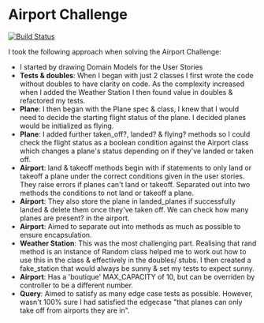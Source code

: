 # Airport Challenge

[![Build Status](https://travis-ci.org/charlottebrf/airport_challenge.svg?branch=master)](https://travis-ci.org/charlottebrf/airport_challenge)

I took the following approach when solving the Airport Challenge:

- I started by drawing Domain Models for the User Stories
- **Tests & doubles**: When I began with just 2 classes I first wrote the code without doubles to have clarity on code. As the complexity increased when I added the Weather Station I then found value in doubles & refactored my tests.
- **Plane**: I then began with the Plane spec & class, I knew that I would need to decide the starting flight status of the plane. I decided planes would be initialized as flying.
- **Plane**: I added further taken_off?, landed? & flying? methods so I could check the flight status as a boolean condition against the Airport class which changes a plane's status depending on if they've landed or taken off.
- **Airport**: land & takeoff methods begin with if statements to only land or takeoff a plane under the correct conditions given in the user stories. They raise errors if planes can't land or takeoff. Separated out into two methods the conditions to not land or takeoff a plane.
- **Airport**: They also store the plane in landed_planes if successfully landed & delete them once they've taken off. We can check how many planes are present? in the airport.
- **Airport**: Aimed to separate out into methods as much as possible to ensure encapsulation.
- **Weather Station**: This was the most challenging part. Realising that rand method is an instance of Random class helped me to work out how to use this in the class & effectively in the doubles/ stubs. I then created a fake_station that would always be sunny & set my tests to expect sunny.
- **Airport**: Has a 'boutique' MAX_CAPACITY of 10, but can be overriden by controller to be a different number.
- **Query**: Aimed to satisfy as many edge case tests as possible. However, wasn't 100% sure I had satisfied the edgecase "that planes can only take off from airports they are in".
